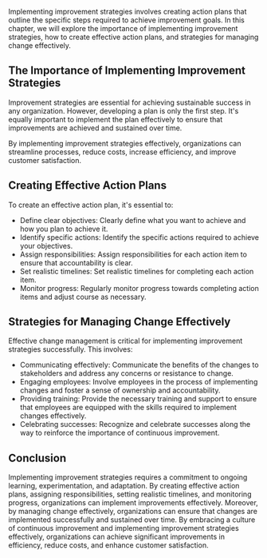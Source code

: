 
Implementing improvement strategies involves creating action plans that outline the specific steps required to achieve improvement goals. In this chapter, we will explore the importance of implementing improvement strategies, how to create effective action plans, and strategies for managing change effectively.

The Importance of Implementing Improvement Strategies
-----------------------------------------------------

Improvement strategies are essential for achieving sustainable success in any organization. However, developing a plan is only the first step. It's equally important to implement the plan effectively to ensure that improvements are achieved and sustained over time.

By implementing improvement strategies effectively, organizations can streamline processes, reduce costs, increase efficiency, and improve customer satisfaction.

Creating Effective Action Plans
-------------------------------

To create an effective action plan, it's essential to:

* Define clear objectives: Clearly define what you want to achieve and how you plan to achieve it.
* Identify specific actions: Identify the specific actions required to achieve your objectives.
* Assign responsibilities: Assign responsibilities for each action item to ensure that accountability is clear.
* Set realistic timelines: Set realistic timelines for completing each action item.
* Monitor progress: Regularly monitor progress towards completing action items and adjust course as necessary.

Strategies for Managing Change Effectively
------------------------------------------

Effective change management is critical for implementing improvement strategies successfully. This involves:

* Communicating effectively: Communicate the benefits of the changes to stakeholders and address any concerns or resistance to change.
* Engaging employees: Involve employees in the process of implementing changes and foster a sense of ownership and accountability.
* Providing training: Provide the necessary training and support to ensure that employees are equipped with the skills required to implement changes effectively.
* Celebrating successes: Recognize and celebrate successes along the way to reinforce the importance of continuous improvement.

Conclusion
----------

Implementing improvement strategies requires a commitment to ongoing learning, experimentation, and adaptation. By creating effective action plans, assigning responsibilities, setting realistic timelines, and monitoring progress, organizations can implement improvements effectively. Moreover, by managing change effectively, organizations can ensure that changes are implemented successfully and sustained over time. By embracing a culture of continuous improvement and implementing improvement strategies effectively, organizations can achieve significant improvements in efficiency, reduce costs, and enhance customer satisfaction.

